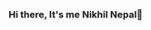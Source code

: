 ### Hi there, It's me Nikhil Nepal👋

<!--
**nikhilxnepal/nikhilxnepal** is a ✨ _special_ ✨ repository because its `README.md` (this file) appears on your GitHub profile.

Here are some ideas to get you started:

- 🌱 I’m currently learning React.
- 💬 Ask me about Python, React, Django,Routing & Switching,Photoshop
- 📫 How to reach me: <a href="https://github.com/nikhilxnepal"
-->
